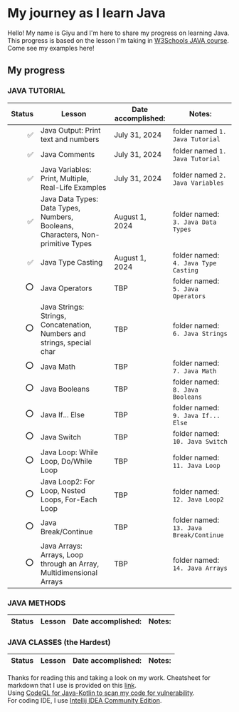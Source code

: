 # My journey as I learn Java

Hello! My name is Giyu and I'm here to share my progress on learning Java.<br>
This progress is based on the lesson I'm taking in [W3Schools JAVA course](https://www.w3schools.com/java/default.asp). Come see my examples here!

## My progress
### JAVA TUTORIAL
| Status | Lesson                                                                              | Date accomplished: | Notes:                                  |
|-------:|-------------------------------------------------------------------------------------|--------------------|-----------------------------------------|
|      ✅ | Java Output: Print text and numbers                                                 | July 31, 2024      | folder named `1. Java Tutorial`         |
|      ✅ | Java Comments                                                                       | July 31, 2024      | folder named `1. Java Tutorial`         |
|      ✅ | Java Variables: Print, Multiple, Real-Life Examples                                 | July 31, 2024      | folder named `2. Java Variables`        |
|      ✅ | Java Data Types: <br>Data Types, Numbers, Booleans, Characters, Non-primitive Types | August 1, 2024     | folder named: `3. Java Data Types`      |
|      ✅ | Java Type Casting                                                                   | August 1, 2024     | folder named: `4. Java Type Casting`    |
|      ⭕ | Java Operators                                                                      | TBP                | folder named: `5. Java Operators`       |
|      ⭕ | Java Strings: Strings, Concatenation, Numbers and strings, special char             | TBP                | folder named: ` 6. Java Strings`        |
|      ⭕ | Java Math                                                                           | TBP                | folder named: `7. Java Math`            |
|      ⭕ | Java Booleans                                                                       | TBP                | folder named: `8. Java Booleans`        |
|      ⭕ | Java If... Else                                                                     | TBP                | folder named: `9. Java If... Else`      |
|      ⭕ | Java Switch                                                                         | TBP                | folder named: `10. Java Switch`         |
|      ⭕ | Java Loop: While Loop, Do/While Loop                                                | TBP                | folder named: `11. Java Loop`           |
|      ⭕ | Java Loop2: For Loop, Nested Loops, For-Each Loop                                   | TBP                | folder named: `12. Java Loop2`          |
|      ⭕ | Java Break/Continue                                                                 | TBP                | folder named: `13. Java Break/Continue` |
|      ⭕ | Java Arrays: Arrays, Loop through an Array, Multidimensional Arrays                 | TBP                | folder named: `14. Java Arrays`         |

### JAVA METHODS
| Status | Lesson | Date accomplished: | Notes: |
| ---: | --- | --- | --- |

### JAVA CLASSES (the Hardest)
| Status | Lesson | Date accomplished: | Notes: |
| ---: | --- | --- | --- |

Thanks for reading this and taking a look on my work. Cheatsheet for markdown that I use is provided on this [link](https://github.com/adam-p/markdown-here/wiki/Markdown-Cheatsheet#tables).<br>
Using [CodeQL for Java-Kotlin to scan my code for vulnerability](https://codeql.github.com).<br>
For coding IDE, I use [Intellij IDEA Community Edition](https://www.jetbrains.com/idea/download/?section=windows).